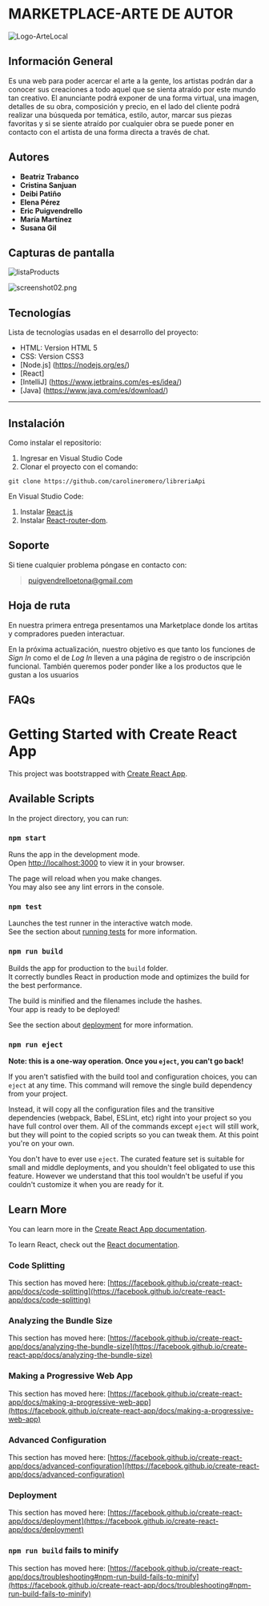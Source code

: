 # MARKETPLACE-ARTE DE AUTOR
![Logo-ArteLocal](./src/img/logo_AA-b.png)

## Información General

Es una web para poder acercar el arte a la gente, los artistas podrán dar a conocer sus creaciones a todo aquel que se sienta atraído por este mundo tan creativo. El anunciante podrá exponer de una forma virtual, una imagen, detalles de su obra, composición y precio,  en el lado del cliente podrá realizar una búsqueda por temática, estilo, autor, marcar sus piezas favoritas y si se siente atraído por cualquier obra se puede poner en contacto con el artista de una forma directa a través de chat.

## Autores

* **Beatriz Trabanco**
* **Cristina Sanjuan**
* **Deibi Patiño** 
* **Elena Pérez**
* **Eric Puigvendrello** 
* **María Martínez** 
* **Susana Gil**

## Capturas de pantalla

![listaProducts](/src/img/VersionDesktop8%20Lista%20Productos.png)

![screenshot02.png](/src/img/versionmovil1.png)




## Tecnologías
Lista de tecnologías usadas en el desarrollo del proyecto:
* HTML: Version HTML 5 
* CSS: Version CSS3
* [Node.js] (https://nodejs.org/es/)
* [React] 
* [IntelliJ] (https://www.jetbrains.com/es-es/idea/) 
* [Java] (https://www.java.com/es/download/)


***
## Instalación
Como instalar el repositorio:

1. Ingresar en Visual Studio Code
2.  Clonar el proyecto con el comando: 
 ``` 
git clone https://github.com/carolineromero/libreriaApi
```
En Visual Studio Code:
1. Instalar [React.js](https://es.reactjs.org/)
2. Instalar [React-router-dom](https://reactrouter.com/).



## Soporte
Si tiene cualquier problema póngase en contacto con: 
> puigvendrelloetona@gmail.com

## Hoja de ruta

En nuestra primera entrega presentamos una Marketplace donde los artitas y compradores pueden interactuar.



En la próxima actualización, nuestro objetivo es que tanto los funciones de *Sign In* como el de *Log In* lleven a una página de registro o de inscripción funcional. También queremos poder ponder like a los productos que le gustan a los usuarios



## FAQs



# Getting Started with Create React App

This project was bootstrapped with [Create React App](https://github.com/facebook/create-react-app).

## Available Scripts

In the project directory, you can run:

### `npm start`

Runs the app in the development mode.\
Open [http://localhost:3000](http://localhost:3000) to view it in your browser.

The page will reload when you make changes.\
You may also see any lint errors in the console.

### `npm test`

Launches the test runner in the interactive watch mode.\
See the section about [running tests](https://facebook.github.io/create-react-app/docs/running-tests) for more information.

### `npm run build`

Builds the app for production to the `build` folder.\
It correctly bundles React in production mode and optimizes the build for the best performance.

The build is minified and the filenames include the hashes.\
Your app is ready to be deployed!

See the section about [deployment](https://facebook.github.io/create-react-app/docs/deployment) for more information.

### `npm run eject`

**Note: this is a one-way operation. Once you `eject`, you can't go back!**

If you aren't satisfied with the build tool and configuration choices, you can `eject` at any time. This command will remove the single build dependency from your project.

Instead, it will copy all the configuration files and the transitive dependencies (webpack, Babel, ESLint, etc) right into your project so you have full control over them. All of the commands except `eject` will still work, but they will point to the copied scripts so you can tweak them. At this point you're on your own.

You don't have to ever use `eject`. The curated feature set is suitable for small and middle deployments, and you shouldn't feel obligated to use this feature. However we understand that this tool wouldn't be useful if you couldn't customize it when you are ready for it.

## Learn More

You can learn more in the [Create React App documentation](https://facebook.github.io/create-react-app/docs/getting-started).

To learn React, check out the [React documentation](https://reactjs.org/).

### Code Splitting

This section has moved here: [https://facebook.github.io/create-react-app/docs/code-splitting](https://facebook.github.io/create-react-app/docs/code-splitting)

### Analyzing the Bundle Size

This section has moved here: [https://facebook.github.io/create-react-app/docs/analyzing-the-bundle-size](https://facebook.github.io/create-react-app/docs/analyzing-the-bundle-size)

### Making a Progressive Web App

This section has moved here: [https://facebook.github.io/create-react-app/docs/making-a-progressive-web-app](https://facebook.github.io/create-react-app/docs/making-a-progressive-web-app)

### Advanced Configuration

This section has moved here: [https://facebook.github.io/create-react-app/docs/advanced-configuration](https://facebook.github.io/create-react-app/docs/advanced-configuration)

### Deployment

This section has moved here: [https://facebook.github.io/create-react-app/docs/deployment](https://facebook.github.io/create-react-app/docs/deployment)

### `npm run build` fails to minify

This section has moved here: [https://facebook.github.io/create-react-app/docs/troubleshooting#npm-run-build-fails-to-minify](https://facebook.github.io/create-react-app/docs/troubleshooting#npm-run-build-fails-to-minify)
